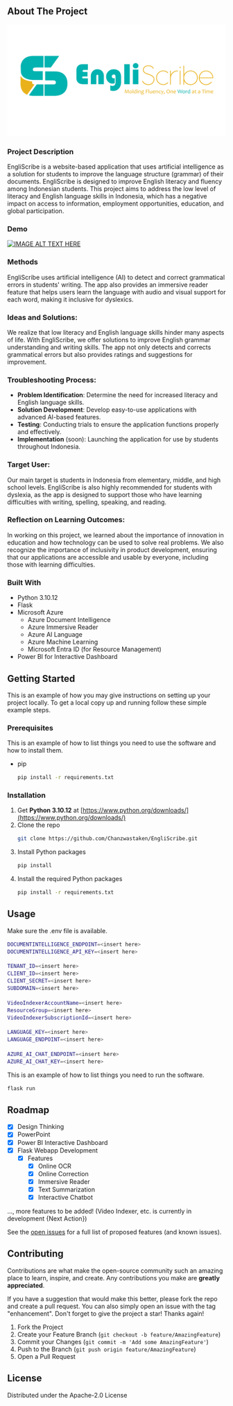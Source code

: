 <!-- ABOUT THE PROJECT -->
## About The Project

<img src="static/assets/images/engscribd_using_logo.png" alt="Logo">

### Project Description
EngliScribe is a website-based application that uses artificial intelligence as a solution for students to improve the language structure (grammar) of their documents. EngliScribe is designed to improve English literacy and fluency among Indonesian students. This project aims to address the low level of literacy and English language skills in Indonesia, which has a negative impact on access to information, employment opportunities, education, and global participation.

### Demo
[![IMAGE ALT TEXT HERE](https://img.youtube.com/vi/rSCdGNUufy8/0.jpg)](https://www.youtube.com/watch?v=rSCdGNUufy8)




### Methods
EngliScribe uses artificial intelligence (AI) to detect and correct grammatical errors in students' writing. The app also provides an immersive reader feature that helps users learn the language with audio and visual support for each word, making it inclusive for dyslexics.

### Ideas and Solutions:

We realize that low literacy and English language skills hinder many aspects of life. With EngliScribe, we offer solutions to improve English grammar understanding and writing skills. The app not only detects and corrects grammatical errors but also provides ratings and suggestions for improvement.

### Troubleshooting Process:

- **Problem Identification**: Determine the need for increased literacy and English language skills.
- **Solution Development**: Develop easy-to-use applications with advanced AI-based features.
- **Testing**: Conducting trials to ensure the application functions properly and effectively.
- **Implementation** (soon): Launching the application for use by students throughout Indonesia.

### Target User:

Our main target is students in Indonesia from elementary, middle, and high school levels. EngliScribe is also highly recommended for students with dyslexia, as the app is designed to support those who have learning difficulties with writing, spelling, speaking, and reading.

### Reflection on Learning Outcomes:

In working on this project, we learned about the importance of innovation in education and how technology can be used to solve real problems. We also recognize the importance of inclusivity in product development, ensuring that our applications are accessible and usable by everyone, including those with learning difficulties.

### Built With
- Python 3.10.12
- Flask
- Microsoft Azure
  - Azure Document Intelligence
  - Azure Immersive Reader
  - Azure AI Language
  - Azure Machine Learning
  - Microsoft Entra ID (for Resource Management)
- Power BI for Interactive Dashboard



<!-- GETTING STARTED -->
## Getting Started

This is an example of how you may give instructions on setting up your project locally.
To get a local copy up and running follow these simple example steps.

### Prerequisites

This is an example of how to list things you need to use the software and how to install them.
* pip
  ```sh
  pip install -r requirements.txt
  ```

### Installation

1. Get **Python 3.10.12** at [https://www.python.org/downloads/](https://www.python.org/downloads/)
2. Clone the repo
   ```sh
   git clone https://github.com/Chanzwastaken/EngliScribe.git
   ```
3. Install Python packages
   ```sh
   pip install
   ```
4. Install the required Python packages
   ```sh
   pip install -r requirements.txt
   ```



<!-- USAGE EXAMPLES -->
## Usage

Make sure the .env file is available.
```sh
DOCUMENTINTELLIGENCE_ENDPOINT=<insert here>
DOCUMENTINTELLIGENCE_API_KEY=<insert here>

TENANT_ID=<insert here>
CLIENT_ID=<insert here>
CLIENT_SECRET=<insert here>
SUBDOMAIN=<insert here>

VideoIndexerAccountName=<insert here>
ResourceGroup=<insert here>
VideoIndexerSubscriptionId=<insert here>

LANGUAGE_KEY=<insert here>
LANGUAGE_ENDPOINT=<insert here>

AZURE_AI_CHAT_ENDPOINT=<insert here>
AZURE_AI_CHAT_KEY=<insert here>
```
This is an example of how to list things you need to run the software.
```sh
flask run
```




<!-- ROADMAP -->
## Roadmap

- [x] Design Thinking
- [x] PowerPoint
- [x] Power BI Interactive Dashboard
- [x] Flask Webapp Development
  - [x] Features
    - [x] Online OCR
    - [x] Online Correction
    - [x] Immersive Reader
    - [x] Text Summarization
    - [x] Interactive Chatbot

..., more features to be added! (Video Indexer, etc. is currently in development {Next Action})

See the [open issues](https://github.com/Chanzwastaken/EngliScribe/issues) for a full list of proposed features (and known issues).





<!-- CONTRIBUTING -->
## Contributing

Contributions are what make the open-source community such an amazing place to learn, inspire, and create. Any contributions you make are **greatly appreciated**.

If you have a suggestion that would make this better, please fork the repo and create a pull request. You can also simply open an issue with the tag "enhancement".
Don't forget to give the project a star! Thanks again!

1. Fork the Project
2. Create your Feature Branch (`git checkout -b feature/AmazingFeature`)
3. Commit your Changes (`git commit -m 'Add some AmazingFeature'`)
4. Push to the Branch (`git push origin feature/AmazingFeature`)
5. Open a Pull Request




<!-- LICENSE -->
## License

Distributed under the Apache-2.0 License
